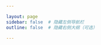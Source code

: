 ```yaml
---

layout: page
sidebar: false  # 隐藏左侧导航栏
outline: false  # 隐藏右侧大纲（可选）

---
```


<script setup>
import Contact from './components/Contact.vue'






</script>

<Contact class="my-40" />

<style module>

</style>